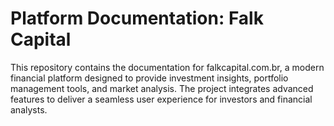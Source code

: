 # Platform Documentation: Falk Capital

This repository contains the documentation for falkcapital.com.br, a modern financial platform designed to provide investment insights, portfolio management tools, and market analysis. The project integrates advanced features to deliver a seamless user experience for investors and financial analysts.
